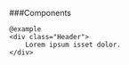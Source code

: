 ###Components    
    
    @example
    <div class="Header">
        Lorem ipsum isset dolor.
    </div>